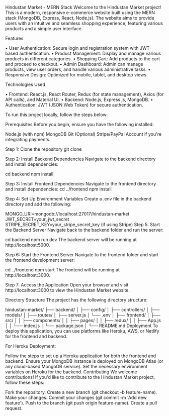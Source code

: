 Hindustan Market - MERN Stack
Welcome to the Hindustan Market project! This is a modern, responsive e-commerce website built using the MERN stack (MongoDB, Express, React, Node.js). 
The website aims to provide users with an intuitive and seamless shopping experience, featuring various products and a simple user interface.

Features

• User Authentication: Secure login and registration system with JWT-based authentication.
• Product Management: Display and manage various products in different categories.
• Shopping Cart: Add products to the cart and proceed to checkout.
• Admin Dashboard: Admin can manage products, view user orders, and handle various administrative tasks.
• Responsive Design: Optimized for mobile, tablet, and desktop views.


Technologies Used

• Frontend: React.js, React Router, Redux (for state management), Axios (for API calls), and Material UI.
• Backend: Node.js, Express.js, MongoDB.
• Authentication: JWT (JSON Web Token) for secure authentication.


To run this project locally, follow the steps below:

Prerequisites
Before you begin, ensure you have the following installed:

Node.js (with npm)
MongoDB
Git
(Optional) Stripe/PayPal Account if you're integrating payments.

Step 1: Clone the repository
git clone <link>

Step 2: Install Backend Dependencies
Navigate to the backend directory and install dependencies:

cd backend
npm install

Step 3: Install Frontend Dependencies
Navigate to the frontend directory and install dependencies:
cd ../frontend
npm install

Step 4: Set Up Environment Variables
Create a .env file in the backend directory and add the following:

MONGO_URI=mongodb://localhost:27017/hindustan-market
JWT_SECRET=your_jwt_secret
STRIPE_SECRET_KEY=your_stripe_secret_key (if using Stripe)
Step 5: Start the Backend Server
Navigate back to the backend folder and run the server:

cd backend
npm run dev
The backend server will be running at http://localhost:5000.

Step 6: Start the Frontend Server
Navigate to the frontend folder and start the frontend development server:

cd ../frontend
npm start
The frontend will be running at http://localhost:3000.

Step 7: Access the Application
Open your browser and visit http://localhost:3000 to view the Hindustan Market website.

Directory Structure
The project has the following directory structure:

hindustan-market/
├── backend/
│   ├── config/
│   ├── controllers/
│   ├── models/
│   ├── routes/
│   ├── server.js
│   └── .env
│
├── frontend/
│   ├── src/
│   │   ├── components/
│   │   ├── pages/
│   │   ├── redux/
│   │   ├── App.js
│   │   └── index.js
│   └── package.json
│
└── README.md
Deployment
To deploy this application, you can use platforms like Heroku, AWS, or Netlify for the frontend and backend.

For Heroku Deployment:

Follow the steps to set up a Heroku application for both the frontend and backend.
Ensure your MongoDB instance is deployed on MongoDB Atlas (or any cloud-based MongoDB service).
Set the necessary environment variables on Heroku for the backend.
Contributing
We welcome contributions! If you'd like to contribute to the Hindustan Market project, follow these steps:

Fork the repository.
Create a new branch (git checkout -b feature-name).
Make your changes.
Commit your changes (git commit -m 'Add new feature').
Push to the branch (git push origin feature-name).
Create a pull request.
 
